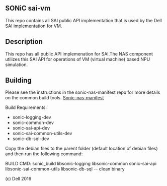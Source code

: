 SONiC sai-vm
----------------------
This repo contains all SAI public API implementation that is used by the Dell SAI implementation for VM.


Description
-----------

This repo has all public API implemenation for SAI.The NAS component utilizes this SAI API for operations of VM (virtual machine) based NPU simulation. 

Building
--------
Please see the instructions in the sonic-nas-manifest repo for more details on the common build tools.  [Sonic-nas-manifest](https://stash.force10networks.com/projects/SONIC/repos/sonic-nas-manifest/browse)

Build Requirements:
 - sonic-logging-dev
 - sonic-common-dev
 - sonic-sai-api-dev
 - sonic-sai-common-utils-dev
 - sonic-db-sql-dev

Copy the debian files to the parent folder (default location of debian files) and then run the following command:

BUILD CMD: sonic_build libsonic-logging libsonic-common sonic-sai-api libsonic-sai-common-utils libsonic-db-sql -- clean binary

(c) Dell 2016
